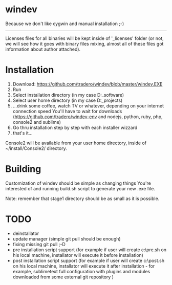 windev
======

Because we don't like cygwin and manual installation ;-)

----

Licenses files for all binaries will be kept inside of '_licenses' folder (or not, we will see how it goes with binary files mixing, almost all of these files got information about author attached).

Installation
=====

1. Download: https://github.com/tradero/windev/blob/master/windev.EXE
2. Run
3. Select installation directory (in my case D:\_software)
4. Select user home directory (in my case D:\_projects)
5. ...drink some coffee, watch TV or whatever, depending on your internet connection speed You'll have to wait for downloads (https://github.com/tradero/windev-env and nodejs, python, ruby, php, console2 and sublime)
6. Go thru installation step by step with each installer wizzard
7. that's it...

Console2 will be available from your user home directory, inside of ~/install/Console2/ directory.

Building
=====

Customization of windev should be simple as changing things You're interested of and running build.sh script to generate your new .exe file.

Note: remember that stage1 directory should be as small as it is possible.

TODO
=====

- deinstallator
- update manager (simple git pull should be enough)
- fixing missing git pull ;-D
- pre installation script support (for example if user will create c:\pre.sh on his local machine, installator will execute it before installation)
- post installation script support (for example if user will create c:\post.sh on his local machine, installator will execute it after installation - for example, sublimetext full configuration with plugins and modules downloaded from some external git repository )
